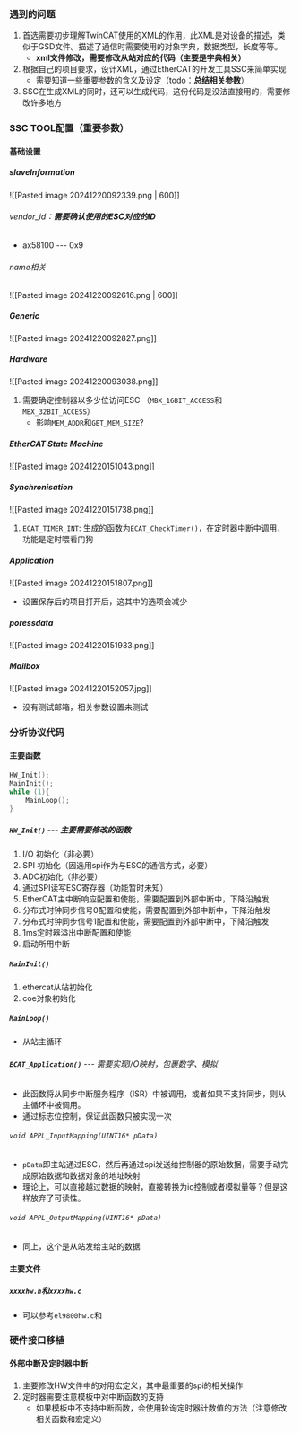 ### 遇到的问题
1. 首选需要初步理解TwinCAT使用的XML的作用，此XML是对设备的描述，类似于GSD文件。描述了通信时需要使用的对象字典，数据类型，长度等等。
	- **xml文件修改，需要修改从站对应的代码（主要是字典相关）**
2. 根据自己的项目要求，设计XML，通过EtherCAT的开发工具SSC来简单实现
	- 需要知道一些重要参数的含义及设定（todo：**总结相关参数**）
3. SSC在生成XML的同时，还可以生成代码，这份代码是没法直接用的，需要修改许多地方

### SSC TOOL配置（重要参数）
#### 基础设置
##### slaveInformation
![[Pasted image 20241220092339.png | 600]]
###### vendor_id：**需要确认使用的ESC对应的ID**
- ax58100 --- 0x9
###### name相关
![[Pasted image 20241220092616.png | 600]]
##### Generic
![[Pasted image 20241220092827.png]]
##### Hardware
![[Pasted image 20241220093038.png]]
1. 需要确定控制器以多少位访问ESC （`MBX_16BIT_ACCESS`和`MBX_32BIT_ACCESS`）
	- 影响`MEM_ADDR`和`GET_MEM_SIZE`?
##### EtherCAT State Machine
![[Pasted image 20241220151043.png]]
##### Synchronisation
![[Pasted image 20241220151738.png]]
1. `ECAT_TIMER_INT`: 生成的函数为`ECAT_CheckTimer()`，在定时器中断中调用，功能是定时喂看门狗
##### Application
![[Pasted image 20241220151807.png]]
- 设置保存后的项目打开后，这其中的选项会减少
##### poressdata
![[Pasted image 20241220151933.png]]

##### Mailbox
![[Pasted image 20241220152057.jpg]]
- 没有测试邮箱，相关参数设置未测试

### 分析协议代码
#### 主要函数
~~~c
HW_Init();
MainInit();
while (1){
    MainLoop();
}
~~~
##### `HW_Init()` --- 主要需要修改的函数
1. I/O 初始化（非必要）
2. SPI 初始化（因选用spi作为与ESC的通信方式，必要）
3. ADC初始化（非必要）
4. 通过SPI读写ESC寄存器（功能暂时未知）
5. EtherCAT主中断响应配置和使能，需要配置到外部中断中，下降沿触发
6. 分布式时钟同步信号0配置和使能，需要配置到外部中断中，下降沿触发
7. 分布式时钟同步信号1配置和使能，需要配置到外部中断中，下降沿触发
8. 1ms定时器溢出中断配置和使能
9. 启动所用中断
##### `MainInit()`
1. ethercat从站初始化
2. coe对象初始化

##### `MainLoop()`
- 从站主循环
###### **`ECAT_Application()`** --- 需要实现I/O映射，包裹数字、模拟
- 此函数将从同步中断服务程序（ISR）中被调用，或者如果不支持同步，则从主循环中被调用。
- 通过标志位控制，保证此函数只被实现一次
###### `void APPL_InputMapping(UINT16* pData)`
- `pData`即主站通过ESC，然后再通过spi发送给控制器的原始数据，需要手动完成原始数据和数据对象的地址映射
- 理论上，可以直接越过数据的映射，直接转换为io控制或者模拟量等？但是这样放弃了可读性。
###### `void APPL_OutputMapping(UINT16* pData)`
- 同上，这个是从站发给主站的数据
#### 主要文件
##### `xxxxhw.h`和`xxxxhw.c`
- 可以参考`el9800hw.c`和
### 硬件接口移植
#### 外部中断及定时器中断
1. 主要修改HW文件中的对用宏定义，其中最重要的spi的相关操作
2. 定时器需要注意模板中对中断函数的支持
	- 如果模板中不支持中断函数，会使用轮询定时器计数值的方法（注意修改相关函数和宏定义）